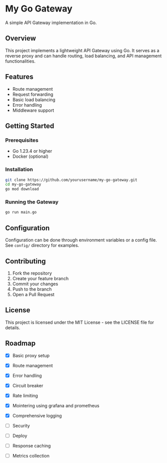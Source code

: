 # My Go Gateway

A simple API Gateway implementation in Go.

## Overview

This project implements a lightweight API Gateway using Go. It serves as a reverse proxy and can handle routing, load balancing, and API management functionalities.

## Features

- Route management
- Request forwarding
- Basic load balancing
- Error handling
- Middleware support

## Getting Started

### Prerequisites

- Go 1.23.4 or higher
- Docker (optional)

### Installation

```bash
git clone https://github.com/yourusername/my-go-gateway.git
cd my-go-gateway
go mod download
```

### Running the Gateway

```bash
go run main.go
```

## Configuration

Configuration can be done through environment variables or a config file. See `config/` directory for examples.

## Contributing

1. Fork the repository
2. Create your feature branch
3. Commit your changes
4. Push to the branch
5. Open a Pull Request

## License

This project is licensed under the MIT License - see the LICENSE file for details.
## Roadmap

- [x] Basic proxy setup
- [x] Route management
- [x] Error handling
- [x] Circuit breaker
- [x] Rate limiting
- [x] Mointering using grafana and prometheus
- [x] Comprehensive logging
- [ ] Security
- [ ] Deploy
- [ ] Response caching
- [ ] Metrics collection

